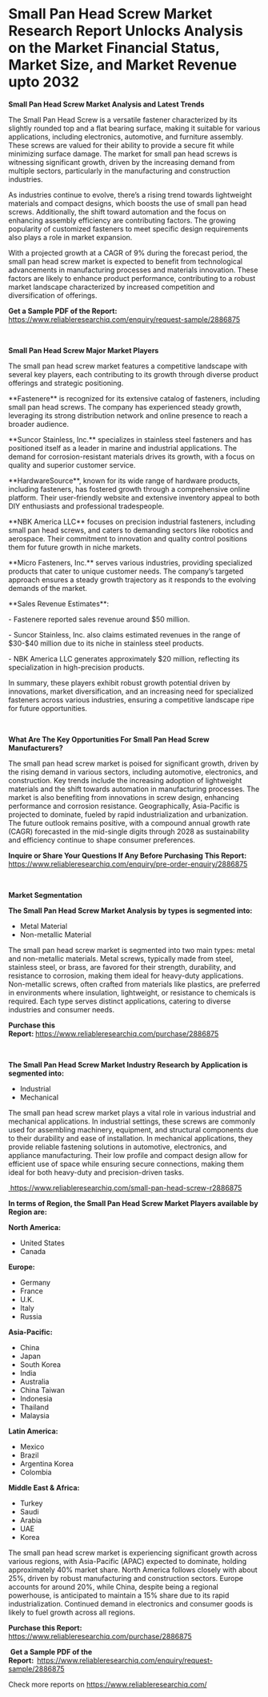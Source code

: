 <p><h1>Small Pan Head Screw Market Research Report Unlocks Analysis on the Market Financial Status, Market Size, and Market Revenue upto 2032</h1></p><p><strong>Small Pan Head Screw Market Analysis and Latest Trends</strong></p>
<p><p>The Small Pan Head Screw is a versatile fastener characterized by its slightly rounded top and a flat bearing surface, making it suitable for various applications, including electronics, automotive, and furniture assembly. These screws are valued for their ability to provide a secure fit while minimizing surface damage. The market for small pan head screws is witnessing significant growth, driven by the increasing demand from multiple sectors, particularly in the manufacturing and construction industries.</p><p>As industries continue to evolve, there’s a rising trend towards lightweight materials and compact designs, which boosts the use of small pan head screws. Additionally, the shift toward automation and the focus on enhancing assembly efficiency are contributing factors. The growing popularity of customized fasteners to meet specific design requirements also plays a role in market expansion.</p><p>With a projected growth at a CAGR of 9% during the forecast period, the small pan head screw market is expected to benefit from technological advancements in manufacturing processes and materials innovation. These factors are likely to enhance product performance, contributing to a robust market landscape characterized by increased competition and diversification of offerings.</p></p>
<p><strong>Get a Sample PDF of the Report:&nbsp;</strong> <a href="https://www.reliableresearchiq.com/enquiry/request-sample/2886875?utm_campaign=2297&utm_medium=2&utm_source=Github&utm_content=ia&utm_term=13032025&utm_id=small-pan-head-screw">https://www.reliableresearchiq.com/enquiry/request-sample/2886875</a></p>
<p>&nbsp;</p>
<p><strong>Small Pan Head Screw Major Market Players</strong></p>
<p><p>The small pan head screw market features a competitive landscape with several key players, each contributing to its growth through diverse product offerings and strategic positioning. </p><p>**Fastenere** is recognized for its extensive catalog of fasteners, including small pan head screws. The company has experienced steady growth, leveraging its strong distribution network and online presence to reach a broader audience.</p><p>**Suncor Stainless, Inc.** specializes in stainless steel fasteners and has positioned itself as a leader in marine and industrial applications. The demand for corrosion-resistant materials drives its growth, with a focus on quality and superior customer service.</p><p>**HardwareSource**, known for its wide range of hardware products, including fasteners, has fostered growth through a comprehensive online platform. Their user-friendly website and extensive inventory appeal to both DIY enthusiasts and professional tradespeople.</p><p>**NBK America LLC** focuses on precision industrial fasteners, including small pan head screws, and caters to demanding sectors like robotics and aerospace. Their commitment to innovation and quality control positions them for future growth in niche markets.</p><p>**Micro Fasteners, Inc.** serves various industries, providing specialized products that cater to unique customer needs. The company’s targeted approach ensures a steady growth trajectory as it responds to the evolving demands of the market.</p><p>**Sales Revenue Estimates**: </p><p>- Fastenere reported sales revenue around $50 million.</p><p>- Suncor Stainless, Inc. also claims estimated revenues in the range of $30-$40 million due to its niche in stainless steel products.</p><p>- NBK America LLC generates approximately $20 million, reflecting its specialization in high-precision products.</p><p>In summary, these players exhibit robust growth potential driven by innovations, market diversification, and an increasing need for specialized fasteners across various industries, ensuring a competitive landscape ripe for future opportunities.</p></p>
<p>&nbsp;</p>
<p><strong>What Are The Key Opportunities For Small Pan Head Screw Manufacturers?</strong></p>
<p><p>The small pan head screw market is poised for significant growth, driven by the rising demand in various sectors, including automotive, electronics, and construction. Key trends include the increasing adoption of lightweight materials and the shift towards automation in manufacturing processes. The market is also benefiting from innovations in screw design, enhancing performance and corrosion resistance. Geographically, Asia-Pacific is projected to dominate, fueled by rapid industrialization and urbanization. The future outlook remains positive, with a compound annual growth rate (CAGR) forecasted in the mid-single digits through 2028 as sustainability and efficiency continue to shape consumer preferences.</p></p>
<p><strong>Inquire or Share Your Questions If Any Before Purchasing This Report:</strong> <a href="https://www.reliableresearchiq.com/enquiry/pre-order-enquiry/2886875?utm_campaign=2297&utm_medium=2&utm_source=Github&utm_content=ia&utm_term=13032025&utm_id=small-pan-head-screw">https://www.reliableresearchiq.com/enquiry/pre-order-enquiry/2886875</a></p>
<p>&nbsp;</p>
<p><strong>Market Segmentation</strong></p>
<p><strong>The Small Pan Head Screw Market Analysis by types is segmented into:</strong></p>
<p><ul><li>Metal Material</li><li>Non-metallic Material</li></ul></p>
<p><p>The small pan head screw market is segmented into two main types: metal and non-metallic materials. Metal screws, typically made from steel, stainless steel, or brass, are favored for their strength, durability, and resistance to corrosion, making them ideal for heavy-duty applications. Non-metallic screws, often crafted from materials like plastics, are preferred in environments where insulation, lightweight, or resistance to chemicals is required. Each type serves distinct applications, catering to diverse industries and consumer needs.</p></p>
<p><strong>Purchase this Report:&nbsp;</strong><a href="https://www.reliableresearchiq.com/purchase/2886875?utm_campaign=2297&utm_medium=2&utm_source=Github&utm_content=ia&utm_term=13032025&utm_id=small-pan-head-screw">https://www.reliableresearchiq.com/purchase/2886875</a></p>
<p>&nbsp;</p>
<p><strong>The Small Pan Head Screw Market Industry Research by Application is segmented into:</strong></p>
<p><ul><li>Industrial</li><li>Mechanical</li></ul></p>
<p><p>The small pan head screw market plays a vital role in various industrial and mechanical applications. In industrial settings, these screws are commonly used for assembling machinery, equipment, and structural components due to their durability and ease of installation. In mechanical applications, they provide reliable fastening solutions in automotive, electronics, and appliance manufacturing. Their low profile and compact design allow for efficient use of space while ensuring secure connections, making them ideal for both heavy-duty and precision-driven tasks.</p></p>
<p><a href="https://www.reliableresearchiq.com/small-pan-head-screw-r2886875?utm_campaign=2297&utm_medium=2&utm_source=Github&utm_content=ia&utm_term=13032025&utm_id=small-pan-head-screw">&nbsp;https://www.reliableresearchiq.com/small-pan-head-screw-r2886875</a></p>
<p><strong>In terms of Region, the Small Pan Head Screw Market Players available by Region are:</strong></p>
<p>
    <p> <strong> North America: </strong>
        <ul>
            <li>United States</li>
            <li>Canada</li>
        </ul>
        </p> 
    <p> <strong> Europe: </strong>
        <ul>
            <li>Germany</li>
            <li>France</li>
            <li>U.K.</li>
            <li>Italy</li>
            <li>Russia</li>
        </ul>
        </p> 
    <p> <strong> Asia-Pacific: </strong>
        <ul>
            <li>China</li>
            <li>Japan</li>
            <li>South Korea</li>
            <li>India</li>
            <li>Australia</li>
            <li>China Taiwan</li>
            <li>Indonesia</li>
            <li>Thailand</li>
            <li>Malaysia</li>
        </ul>
        </p> 
    <p> <strong> Latin America: </strong>
        <ul>
            <li>Mexico</li>
            <li>Brazil</li>
            <li>Argentina Korea</li>
            <li>Colombia</li>
        </ul>
        </p> 
    <p> <strong> Middle East & Africa: </strong>
        <ul>
            <li>Turkey</li>
            <li>Saudi</li>
            <li>Arabia</li>
            <li>UAE</li>
            <li>Korea</li>
        </ul>
    </p>
    </p>
<p><p>The small pan head screw market is experiencing significant growth across various regions, with Asia-Pacific (APAC) expected to dominate, holding approximately 40% market share. North America follows closely with about 25%, driven by robust manufacturing and construction sectors. Europe accounts for around 20%, while China, despite being a regional powerhouse, is anticipated to maintain a 15% share due to its rapid industrialization. Continued demand in electronics and consumer goods is likely to fuel growth across all regions.</p></p>
<p><strong>Purchase this Report: </strong><a href="https://www.reliableresearchiq.com/purchase/2886875?utm_campaign=2297&utm_medium=2&utm_source=Github&utm_content=ia&utm_term=13032025&utm_id=small-pan-head-screw">https://www.reliableresearchiq.com/purchase/2886875</a></p>
<p>&nbsp;<strong>Get a Sample PDF of the Report:&nbsp;&nbsp;</strong><a href="https://www.reliableresearchiq.com/enquiry/request-sample/2886875?utm_campaign=2297&utm_medium=2&utm_source=Github&utm_content=ia&utm_term=13032025&utm_id=small-pan-head-screw">https://www.reliableresearchiq.com/enquiry/request-sample/2886875</a></p>
<p><strong></strong></p>
<p>Check more reports on <a href="https://www.reliableresearchiq.com/?utm_campaign=2297&utm_medium=2&utm_source=Github&utm_content=ia&utm_term=13032025&utm_id=small-pan-head-screw">https://www.reliableresearchiq.com/</a></p>